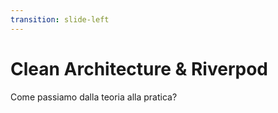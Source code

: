 ```yaml
---
transition: slide-left
---
```


# Clean Architecture & Riverpod

Come passiamo dalla teoria alla pratica?
